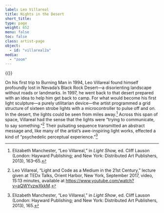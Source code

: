 ```yaml
---
label: Leo Villareal
title: Nights in the Desert
short_title:
type: page
weight: 652
menu: false
toc: false
class: artist-page
object:
  - id: "villareal2a"
media:
  - "zoom"
---
```


{{<q-figure id="villareal2a" >}}

On his first trip to Burning Man in 1994, Leo Villareal found himself profoundly lost in Nevada’s Black Rock Desert—a disorienting landscape without roads or landmarks. In 1997, he went back to that desert prepared with an idea to help him get back to camp. For what would become his first light sculpture—a purely utilitarian device—the artist programmed a grid structure of sixteen strobe lights with a microcontroller to pulse off and on. In the desert, the lights could be seen from miles away.[^1] Across this span of space, Villareal had the sense that the lights were “trying to communicate, to say something.”[^2] Their pulsating sequence transmitted an abstract message and, like many of the artist’s awe-inspiring light works, effected a kind of “psychedelic perceptual experience.”[^3]

[^1]: Elizabeth Manchester, “Leo Villareal,” in *Light Show,* ed. Cliff Lauson (London: Hayward Publishing; and New York: Distributed Art Publishers, 2013), 163–65.

[^2]: Leo Villareal, “Light and Code as a Medium in the 21st Century,” lecture given at TEDx Talks, Orient Harbor, New York, September 2017, video, 15:13 minutes, available at https://www.youtube.com/watch?v=aQWYvzwXkkM.

[^3]: Elizabeth Manchester, “Leo Villareal,” in *Light Show*, ed. Cliff Lauson (London: Hayward Publishing; and New York: Distributed Art Publishers, 2013), 165.

